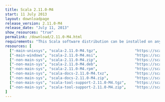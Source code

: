 ```yaml
---
title: Scala 2.11.0-M4
start: 11 July 2013
layout: downloadpage
release_version: 2.11.0-M4
release_date: "July 11, 2013"
show_resources: "true"
permalink: /download/2.11.0-M4.html
requirements: "This Scala software distribution can be installed on any Unix-like or Windows system. It requires the Java runtime version 1.6 or later, which can be downloaded <a href='http://www.java.com/'>here</a>."
resources: [
  ["-main-unixsys", "scala-2.11.0-M4.tgz",                 "https://scala-lang.org/files/archive/scala-2.11.0-M4.tgz",                 "Mac OS X, Unix, Cygwin",     "25 MB"],
  ["-main-windows", "scala-2.11.0-M4.msi",                 "https://scala-lang.org/files/archive/scala-2.11.0-M4.msi",                 "Windows (msi installer)",    "50 MB"],
  ["-non-main-sys", "scala-2.11.0-M4.zip",                 "https://scala-lang.org/files/archive/scala-2.11.0-M4.zip",                 "Windows",                    "25 MB"],
  ["-non-main-sys", "scala-2.11.0-M4.deb",                 "https://scala-lang.org/files/archive/scala-2.11.0-M4.deb",                 "Debian",                     "25 MB"],
  ["-non-main-sys", "scala-2.11.0-M4.rpm",                 "https://scala-lang.org/files/archive/scala-2.11.0-M4.rpm",                 "RPM package",                "25 MB"],
  ["-non-main-sys", "scala-docs-2.11.0-M4.txz",            "https://scala-lang.org/files/archive/scala-docs-2.11.0-M4.txz",            "API docs",                   "3 MB"],
  ["-non-main-sys", "scala-docs-2.11.0-M4.zip",            "https://scala-lang.org/files/archive/scala-docs-2.11.0-M4.zip",            "API docs",                   "27 MB"],
  ["-non-main-sys", "scala-tool-support-2.11.0-M4.tgz",    "https://scala-lang.org/files/archive/scala-tool-support-2.11.0-M4.tgz",    "Scala Tool Support (tgz)",   "25 KB"],
  ["-non-main-sys", "scala-tool-support-2.11.0-M4.zip",    "https://scala-lang.org/files/archive/scala-tool-support-2.11.0-M4.zip",    "Scala Tool Support (zip)",   "46 KB"]
]
---
```




